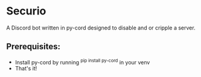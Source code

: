 # Securio
A Discord bot written in py-cord designed to disable and or cripple a server. 

## Prerequisites:
  - Install py-cord by running <sup>pip install py-cord</sup> in your venv
  - That's it!
